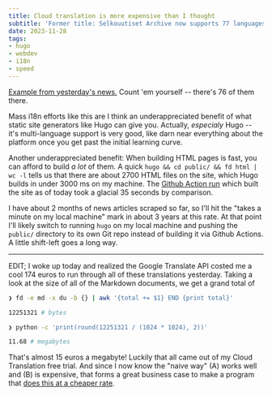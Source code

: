 ```yaml
---
title: Cloud translation is more expensive than I thought
subtitle: 'Former title: Selkouutiset Archive now supports 77 languages'
date: 2023-11-28
tags: 
- hugo
- webdev
- i18n
- speed
---
```


[Example from yesterday's news.](https://hiandrewquinn.github.io/selkouutiset-archive///2023/11/27/) Count 'em yourself -- there's 76 of them there.

Mass i18n efforts like this are I think an underappreciated benefit of what static site generators like Hugo can give you. Actually, *especialy* Hugo -- it's multi-language support is very good, like darn near everything about the platform once you get past the initial learning curve.

Another underappreciated benefit: When building HTML pages is fast, you can afford to build _a lot_ of them. A quick `hugo && cd public/ && fd html | wc -l` tells us that there are about 2700 HTML files on the site, which Hugo builds in under 3000 ms on my machine. The [Github Action run](https://github.com/hiAndrewQuinn/selkouutiset-archive/actions/runs/7009764040/job/19068916472) which built the site as of today took a glacial 35 seconds by comparison.

I have about 2 months of news articles scraped so far, so I'll hit the "takes a minute on my local machine" mark in about 3 years at this rate. At that point I'll likely switch to running `hugo` on my local machine and pushing the `public/` directory to its own Git repo instead of building it via Github Actions. A little shift-left goes a long way.


---

EDIT; I woke up today and realized the Google Translate API costed me a cool 174 euros to run through all of these translations yesterday. Taking a look at the size of all of the Markdown documents, we get a grand total of
```bash
❯ fd -e md -x du -b {} | awk '{total += $1} END {print total}'

12251321 # bytes

❯ python -c 'print(round(12251321 / (1024 * 1024), 2))'

11.68 # megabytes
```
That's almost 15 euros a megabyte! Luckily that all came out of my Cloud Translation free trial. And since I now know the "naive way" (A) works well and (B) is expensive, that forms a great business case to make a program that [does this at a cheaper rate](https://github.com/hiAndrewQuinn/huguenot).
